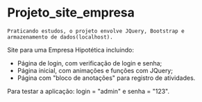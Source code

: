 # Projeto_site_empresa

```
Praticando estudos, o projeto envolve JQuery, Bootstrap e armazenamento de dados(localhost).
```
 Site para uma Empresa Hipotética incluindo:
 
 * Página de login, com verificação de login e senha;
 * Página inicial, com animações e funções com JQuery;
 * Página com "bloco de anotações" para registro de atividades.

 Para testar a aplicação: login = "admin" e senha = "123".
